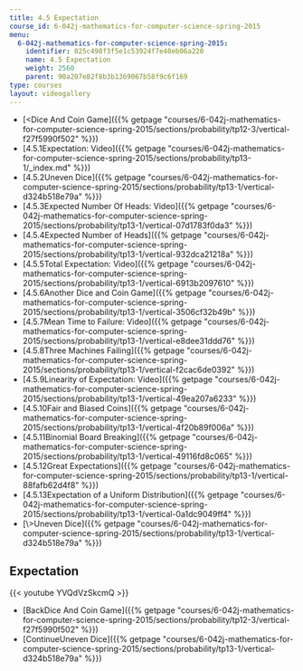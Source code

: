 ```yaml
---
title: 4.5 Expectation
course_id: 6-042j-mathematics-for-computer-science-spring-2015
menu:
  6-042j-mathematics-for-computer-science-spring-2015:
    identifier: 025c498f3f5e1c53924f7e40eb06a220
    name: 4.5 Expectation
    weight: 2560
    parent: 90a207e82f8b3b1369067b58f9c6f169
type: courses
layout: videogallery
---
```

*   [<Dice And Coin Game]({{% getpage "courses/6-042j-mathematics-for-computer-science-spring-2015/sections/probability/tp12-3/vertical-f27f5990f502" %}})
*   [4.5.1Expectation: Video]({{% getpage "courses/6-042j-mathematics-for-computer-science-spring-2015/sections/probability/tp13-1/_index.md" %}})
*   [4.5.2Uneven Dice]({{% getpage "courses/6-042j-mathematics-for-computer-science-spring-2015/sections/probability/tp13-1/vertical-d324b518e79a" %}})
*   [4.5.3Expected Number Of Heads: Video]({{% getpage "courses/6-042j-mathematics-for-computer-science-spring-2015/sections/probability/tp13-1/vertical-07d1783f0da3" %}})
*   [4.5.4Expected Number of Heads]({{% getpage "courses/6-042j-mathematics-for-computer-science-spring-2015/sections/probability/tp13-1/vertical-932dca21218a" %}})
*   [4.5.5Total Expectation: Video]({{% getpage "courses/6-042j-mathematics-for-computer-science-spring-2015/sections/probability/tp13-1/vertical-6913b2097610" %}})
*   [4.5.6Another Dice and Coin Game]({{% getpage "courses/6-042j-mathematics-for-computer-science-spring-2015/sections/probability/tp13-1/vertical-3506cf32b49b" %}})
*   [4.5.7Mean Time to Failure: Video]({{% getpage "courses/6-042j-mathematics-for-computer-science-spring-2015/sections/probability/tp13-1/vertical-e8dee31ddd76" %}})
*   [4.5.8Three Machines Failing]({{% getpage "courses/6-042j-mathematics-for-computer-science-spring-2015/sections/probability/tp13-1/vertical-f2cac6de0392" %}})
*   [4.5.9Linearity of Expectation: Video]({{% getpage "courses/6-042j-mathematics-for-computer-science-spring-2015/sections/probability/tp13-1/vertical-49ea207a6233" %}})
*   [4.5.10Fair and Biased Coins]({{% getpage "courses/6-042j-mathematics-for-computer-science-spring-2015/sections/probability/tp13-1/vertical-4f20b89f006a" %}})
*   [4.5.11Binomial Board Breaking]({{% getpage "courses/6-042j-mathematics-for-computer-science-spring-2015/sections/probability/tp13-1/vertical-49116fd8c065" %}})
*   [4.5.12Great Expectations]({{% getpage "courses/6-042j-mathematics-for-computer-science-spring-2015/sections/probability/tp13-1/vertical-88fafb62d4f8" %}})
*   [4.5.13Expectation of a Uniform Distribution]({{% getpage "courses/6-042j-mathematics-for-computer-science-spring-2015/sections/probability/tp13-1/vertical-0a1dc9049ff4" %}})
*   [\\>Uneven Dice]({{% getpage "courses/6-042j-mathematics-for-computer-science-spring-2015/sections/probability/tp13-1/vertical-d324b518e79a" %}})

Expectation
-----------

{{< youtube YVQdVzSkcmQ >}}

*   [BackDice And Coin Game]({{% getpage "courses/6-042j-mathematics-for-computer-science-spring-2015/sections/probability/tp12-3/vertical-f27f5990f502" %}})
*   [ContinueUneven Dice]({{% getpage "courses/6-042j-mathematics-for-computer-science-spring-2015/sections/probability/tp13-1/vertical-d324b518e79a" %}})